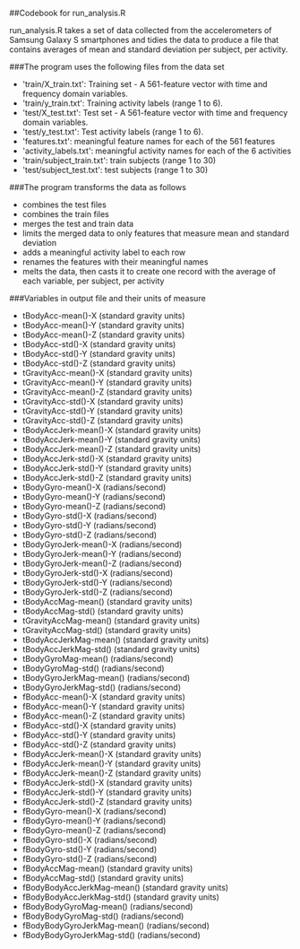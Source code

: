 ##Codebook for run_analysis.R

  run_analysis.R takes a set of data collected from the accelerometers of Samsung Galaxy S smartphones and tidies the data to produce a file that contains averages of mean and standard deviation per subject, per activity. 
 
###The program uses the following files from the data set
- 'train/X_train.txt': Training set - A 561-feature vector with time and frequency domain variables.
- 'train/y_train.txt': Training activity labels (range 1 to 6).
- 'test/X_test.txt': Test set -  A 561-feature vector with time and frequency domain variables.
- 'test/y_test.txt': Test activity labels (range 1 to 6).
- 'features.txt': meaningful feature names for each of the 561 features
- 'activity_labels.txt': meaningful activity names for each of the 6 activities
- 'train/subject_train.txt': train subjects (range 1 to 30)
- 'test/subject_test.txt': test subjects (range 1 to 30)

###The program transforms the data as follows
- combines the test files
- combines the train files
- merges the test and train data
- limits the merged data to only features that measure mean and standard deviation
- adds a meaningful activity label to each row
- renames the features with their meaningful names
- melts the data, then casts it to create one record with the average of each variable, per subject, per activity

###Variables in output file and their units of measure
- tBodyAcc-mean()-X   (standard gravity units)
- tBodyAcc-mean()-Y   (standard gravity units)
- tBodyAcc-mean()-Z   (standard gravity units)
- tBodyAcc-std()-X   (standard gravity units)
- tBodyAcc-std()-Y   (standard gravity units)
- tBodyAcc-std()-Z   (standard gravity units)
- tGravityAcc-mean()-X   (standard gravity units)
- tGravityAcc-mean()-Y   (standard gravity units)
- tGravityAcc-mean()-Z   (standard gravity units)
- tGravityAcc-std()-X   (standard gravity units)
- tGravityAcc-std()-Y   (standard gravity units)
- tGravityAcc-std()-Z   (standard gravity units)
- tBodyAccJerk-mean()-X   (standard gravity units)
- tBodyAccJerk-mean()-Y   (standard gravity units)
- tBodyAccJerk-mean()-Z   (standard gravity units)
- tBodyAccJerk-std()-X   (standard gravity units)
- tBodyAccJerk-std()-Y   (standard gravity units)
- tBodyAccJerk-std()-Z   (standard gravity units)
- tBodyGyro-mean()-X   (radians/second)
- tBodyGyro-mean()-Y   (radians/second)
- tBodyGyro-mean()-Z   (radians/second)
- tBodyGyro-std()-X   (radians/second)
- tBodyGyro-std()-Y   (radians/second)
- tBodyGyro-std()-Z   (radians/second)
- tBodyGyroJerk-mean()-X   (radians/second)
- tBodyGyroJerk-mean()-Y   (radians/second)
- tBodyGyroJerk-mean()-Z   (radians/second)
- tBodyGyroJerk-std()-X   (radians/second)
- tBodyGyroJerk-std()-Y   (radians/second)
- tBodyGyroJerk-std()-Z   (radians/second)
- tBodyAccMag-mean()   (standard gravity units)
- tBodyAccMag-std()   (standard gravity units)
- tGravityAccMag-mean()   (standard gravity units)
- tGravityAccMag-std()   (standard gravity units)
- tBodyAccJerkMag-mean()   (standard gravity units)
- tBodyAccJerkMag-std()   (standard gravity units)
- tBodyGyroMag-mean()   (radians/second)
- tBodyGyroMag-std()   (radians/second)
- tBodyGyroJerkMag-mean()   (radians/second)
- tBodyGyroJerkMag-std()   (radians/second)
- fBodyAcc-mean()-X   (standard gravity units)
- fBodyAcc-mean()-Y   (standard gravity units)
- fBodyAcc-mean()-Z   (standard gravity units)
- fBodyAcc-std()-X   (standard gravity units)
- fBodyAcc-std()-Y   (standard gravity units)
- fBodyAcc-std()-Z   (standard gravity units)
- fBodyAccJerk-mean()-X   (standard gravity units)
- fBodyAccJerk-mean()-Y   (standard gravity units)
- fBodyAccJerk-mean()-Z   (standard gravity units)
- fBodyAccJerk-std()-X   (standard gravity units)
- fBodyAccJerk-std()-Y   (standard gravity units)
- fBodyAccJerk-std()-Z   (standard gravity units)
- fBodyGyro-mean()-X   (radians/second)
- fBodyGyro-mean()-Y   (radians/second)
- fBodyGyro-mean()-Z   (radians/second)
- fBodyGyro-std()-X   (radians/second)
- fBodyGyro-std()-Y   (radians/second)
- fBodyGyro-std()-Z   (radians/second)
- fBodyAccMag-mean()   (standard gravity units)
- fBodyAccMag-std()   (standard gravity units)
- fBodyBodyAccJerkMag-mean()   (standard gravity units)
- fBodyBodyAccJerkMag-std()   (standard gravity units)
- fBodyBodyGyroMag-mean()   (radians/second)
- fBodyBodyGyroMag-std()   (radians/second)
- fBodyBodyGyroJerkMag-mean()   (radians/second)
- fBodyBodyGyroJerkMag-std()   (radians/second)
